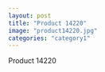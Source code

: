 ```yaml
---
layout: post
title: "Product 14220"
image: "product14220.jpg"
categories: "category1"
---
```

Product 14220
